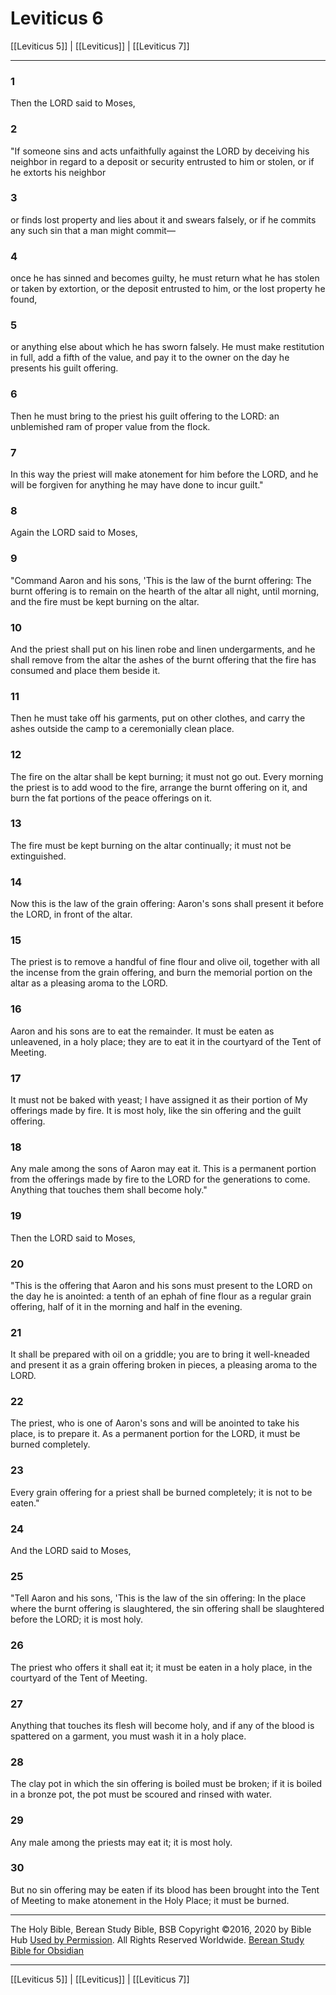 # Leviticus 6

[[Leviticus 5]] | [[Leviticus]] | [[Leviticus 7]]

---

### 1
Then the LORD said to Moses,

### 2
"If someone sins and acts unfaithfully against the LORD by deceiving his neighbor in regard to a deposit or security entrusted to him or stolen, or if he extorts his neighbor

### 3
or finds lost property and lies about it and swears falsely, or if he commits any such sin that a man might commit—

### 4
once he has sinned and becomes guilty, he must return what he has stolen or taken by extortion, or the deposit entrusted to him, or the lost property he found,

### 5
or anything else about which he has sworn falsely. He must make restitution in full, add a fifth of the value, and pay it to the owner on the day he presents his guilt offering.

### 6
Then he must bring to the priest his guilt offering to the LORD: an unblemished ram of proper value from the flock.

### 7
In this way the priest will make atonement for him before the LORD, and he will be forgiven for anything he may have done to incur guilt."

### 8
Again the LORD said to Moses,

### 9
"Command Aaron and his sons, 'This is the law of the burnt offering: The burnt offering is to remain on the hearth of the altar all night, until morning, and the fire must be kept burning on the altar.

### 10
And the priest shall put on his linen robe and linen undergarments, and he shall remove from the altar the ashes of the burnt offering that the fire has consumed and place them beside it.

### 11
Then he must take off his garments, put on other clothes, and carry the ashes outside the camp to a ceremonially clean place.

### 12
The fire on the altar shall be kept burning; it must not go out. Every morning the priest is to add wood to the fire, arrange the burnt offering on it, and burn the fat portions of the peace offerings on it.

### 13
The fire must be kept burning on the altar continually; it must not be extinguished.

### 14
Now this is the law of the grain offering: Aaron's sons shall present it before the LORD, in front of the altar.

### 15
The priest is to remove a handful of fine flour and olive oil, together with all the incense from the grain offering, and burn the memorial portion on the altar as a pleasing aroma to the LORD.

### 16
Aaron and his sons are to eat the remainder. It must be eaten as unleavened, in a holy place; they are to eat it in the courtyard of the Tent of Meeting.

### 17
It must not be baked with yeast; I have assigned it as their portion of My offerings made by fire. It is most holy, like the sin offering and the guilt offering.

### 18
Any male among the sons of Aaron may eat it. This is a permanent portion from the offerings made by fire to the LORD for the generations to come. Anything that touches them shall become holy."

### 19
Then the LORD said to Moses,

### 20
"This is the offering that Aaron and his sons must present to the LORD on the day he is anointed: a tenth of an ephah of fine flour as a regular grain offering, half of it in the morning and half in the evening.

### 21
It shall be prepared with oil on a griddle; you are to bring it well-kneaded and present it as a grain offering broken in pieces, a pleasing aroma to the LORD.

### 22
The priest, who is one of Aaron's sons and will be anointed to take his place, is to prepare it. As a permanent portion for the LORD, it must be burned completely.

### 23
Every grain offering for a priest shall be burned completely; it is not to be eaten."

### 24
And the LORD said to Moses,

### 25
"Tell Aaron and his sons, 'This is the law of the sin offering: In the place where the burnt offering is slaughtered, the sin offering shall be slaughtered before the LORD; it is most holy.

### 26
The priest who offers it shall eat it; it must be eaten in a holy place, in the courtyard of the Tent of Meeting.

### 27
Anything that touches its flesh will become holy, and if any of the blood is spattered on a garment, you must wash it in a holy place.

### 28
The clay pot in which the sin offering is boiled must be broken; if it is boiled in a bronze pot, the pot must be scoured and rinsed with water.

### 29
Any male among the priests may eat it; it is most holy.

### 30
But no sin offering may be eaten if its blood has been brought into the Tent of Meeting to make atonement in the Holy Place; it must be burned.

---

The Holy Bible, Berean Study Bible, BSB
Copyright ©2016, 2020 by Bible Hub
[Used by Permission](https://berean.bible/terms.htm). All Rights Reserved Worldwide.
[Berean Study Bible for Obsidian](https://github.com/gapmiss/berean-study-bible-for-obsidian)

---

[[Leviticus 5]] | [[Leviticus]] | [[Leviticus 7]]

